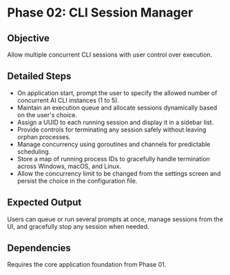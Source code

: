 # Phase 02: CLI Session Manager

## Objective
Allow multiple concurrent CLI sessions with user control over execution.

## Detailed Steps
- On application start, prompt the user to specify the allowed number of concurrent AI CLI instances (1 to 5).
- Maintain an execution queue and allocate sessions dynamically based on the user's choice.
- Assign a UUID to each running session and display it in a sidebar list.
- Provide controls for terminating any session safely without leaving orphan processes.
- Manage concurrency using goroutines and channels for predictable scheduling.
- Store a map of running process IDs to gracefully handle termination across Windows, macOS, and Linux.
- Allow the concurrency limit to be changed from the settings screen and persist the choice in the configuration file.

## Expected Output
Users can queue or run several prompts at once, manage sessions from the UI, and gracefully stop any session when needed.

## Dependencies
Requires the core application foundation from Phase 01.
